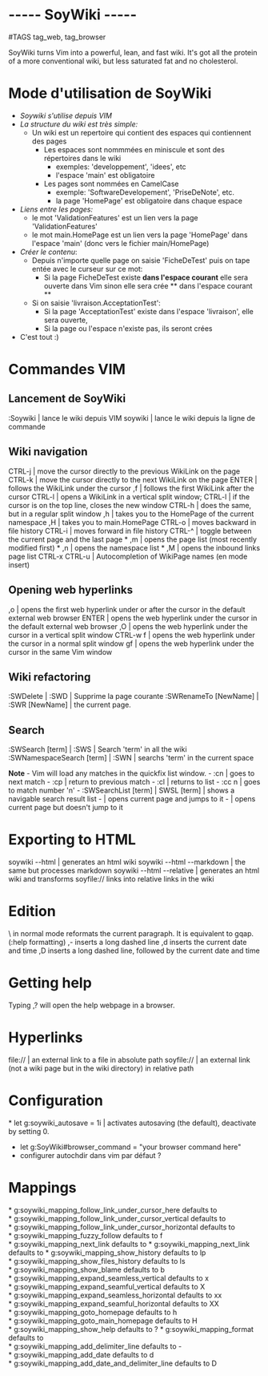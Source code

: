 ----- SoyWiki -----
===================
#TAGS tag_web, tag_browser


   SoyWiki turns Vim into a powerful, lean, and fast wiki. It's got all the
   protein of a more conventional wiki, but less saturated fat and no
   cholesterol.


Mode d'utilisation de SoyWiki
============================

  + *Soywiki s'utilise depuis VIM*
  + *La structure du wiki est très simple:*
    - Un wiki est un repertoire qui contient des espaces qui contiennent des pages
        - Les espaces sont nommmées en miniscule et sont des répertoires dans le wiki
          - exemples: 'developpement', 'idees', etc
          - l'espace 'main' est obligatoire
        - Les pages sont nommées en CamelCase
          - exemple: 'SoftwareDevelopement', 'PriseDeNote', etc.
          - la page 'HomePage' est obligatoire dans chaque espace
  + *Liens entre les pages:*
    - le mot 'ValidationFeatures' est un lien vers la page 'ValidationFeatures'
    - le mot main.HomePage est un lien vers la page 'HomePage' dans l'espace 'main' (donc vers le fichier main/HomePage)
  + *Créer le contenu*:
    - Depuis n'importe quelle page on saisie 'FicheDeTest' puis on tape entée avec le curseur sur ce mot:
        + Si la page FicheDeTest existe **dans l'espace courant** elle sera ouverte dans Vim sinon elle sera crée ** dans l'espace courant **
    - Si on saisie 'livraison.AcceptationTest':
      + Si la page 'AcceptationTest' existe dans l'espace 'livraison', elle sera ouverte,
      + Si la page ou l'espace n'existe pas, ils seront crées
  + C'est tout :)

Commandes VIM
=============

Lancement de SoyWiki
--------------------
 :Soywiki | lance le wiki  depuis VIM
 soywiki  | lance le wiki depuis la ligne de commande


Wiki navigation
---------------

  CTRL-j | move the cursor directly to the previous WikiLink on the page
  CTRL-k | move the cursor directly to the next WikiLink on the page
  ENTER | follows the WikiLink under the cursor
  ,f | follows the first WikiLink after the cursor
  CTRL-l | opens a WikiLink in a vertical split window;
  CTRL-l | if the cursor is on the top line, closes the new window
  CTRL-h | does the same, but in a regular split window
  ,h | takes you to the HomePage of the current namespace
  ,H | takes you to main.HomePage
  CTRL-o | moves backward in file history
  CTRL-i | moves forward in file history 
  CTRL-^ | toggle between the current page and the last page 
  * ,m | opens the page list (most recently modified first)
  * ,n | opens the namespace list
  * ,M | opens the inbound links page list
  CTRL-x CTRL-u | Autocompletion of WikiPage names (en mode insert)

Opening web hyperlinks
----------------------

  ,o | opens the first web hyperlink under or after the cursor in the default external web browser
  ENTER | opens the web hyperlink under the cursor in the default external web browser
  ,O | opens the web hyperlink under the cursor in a vertical split window
  CTRL-w f | opens the web hyperlink under the cursor in a normal split window
  gf | opens the web hyperlink under the cursor in the same Vim window


Wiki refactoring
-----------------

   :SWDelete | :SWD | Supprime la page courante
   :SWRenameTo [NewName] | :SWR [NewName] |  the current page. 


Search
------

  :SWSearch [term] | :SWS | Search 'term' in all the wiki
  :SWNamespaceSearch [term] | :SWN | searchs 'term' in the current space

   **Note** 
    - Vim will load any matches in the quickfix list window. 
    - :cn | goes to next match
    - :cp | return to previous match
    - :cl | returns to list
    - :cc n | goes to match number 'n' 
    - :SWSearchList [term] | SWSL [term] | shows a navigable search result list
    - <Enter> | opens current page and jumps to it
    - <Espace> | opens current page but doesn't jump to it


Exporting to HTML
==================
  soywiki --html | generates an html wiki
  soywiki --html --markdown | the same but processes markdown
  soywiki --html --relative | generates an html wiki and transforms soyfile:// links into relative links in the wiki 

Edition
=======

  \ in normal mode reformats the current paragraph. It is equivalent to gqap. (:help formatting)
  ,- inserts a long dashed line
  ,d inserts the current date and time
  ,D inserts a long dashed line, followed by the current date and time

Getting help
============
   Typing ,? will open the help webpage in a browser.

Hyperlinks
============
   file:// | an external link to a file in absolute path
   soyfile:// | an external link (not a wiki page but in the wiki directory) in relative path


Configuration
=============
  * let g:soywiki_autosave = 1i | activates autosaving (the default), deactivate by setting 0.
  * let g:SoyWiki#browser_command = "your browser command here"
  * configurer autochdir dans vim par défaut ? 

Mappings
=========
  * g:soywiki_mapping_follow_link_under_cursor_here defaults to <cr>
  * g:soywiki_mapping_follow_link_under_cursor_vertical defaults to <c-l>
  * g:soywiki_mapping_follow_link_under_cursor_horizontal defaults to <c-h>
  * g:soywiki_mapping_fuzzy_follow defaults to <leader>f
  * g:soywiki_mapping_next_link defaults to <c-j>
  * g:soywiki_mapping_next_link defaults to <c-k>
  * g:soywiki_mapping_show_history defaults to <leader>lp
  * g:soywiki_mapping_show_files_history defaults to <leader>ls
  * g:soywiki_mapping_show_blame defaults to <leader>b
  * g:soywiki_mapping_expand_seamless_vertical defaults to <leader>x
  * g:soywiki_mapping_expand_seamful_vertical defaults to <leader>X
  * g:soywiki_mapping_expand_seamless_horizontal defaults to <leader>xx
  * g:soywiki_mapping_expand_seamful_horizontal defaults to <leader>XX
  * g:soywiki_mapping_goto_homepage defaults to <leader>h
  * g:soywiki_mapping_goto_main_homepage defaults to <leader>H
  * g:soywiki_mapping_show_help defaults to <leader>?
  * g:soywiki_mapping_format defaults to \
  * g:soywiki_mapping_add_delimiter_line defaults to <leader>-
  * g:soywiki_mapping_add_date defaults to <leader>d
  * g:soywiki_mapping_add_date_and_delimiter_line defaults to <leader>D

